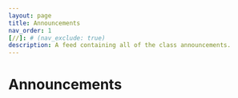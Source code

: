 ```yaml
---
layout: page
title: Announcements
nav_order: 1
[//]: # (nav_exclude: true)
description: A feed containing all of the class announcements.
---
```

<link rel="stylesheet" href="/assets/css/style.css">

# Announcements

<div id="announcement_container">
</div>
<div class="loader" id="loader"></div>
<script src="/assets/js/announcements.js">
</script>
